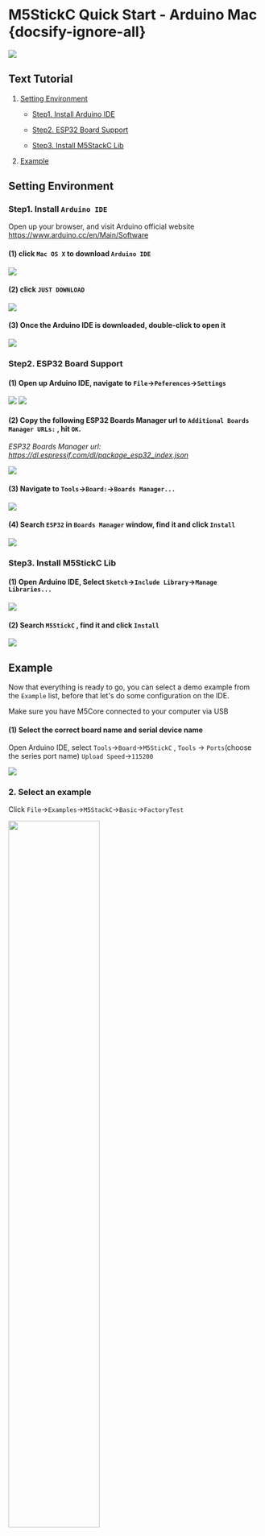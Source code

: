 # M5StickC Quick Start - Arduino Mac {docsify-ignore-all}

<!-- :clapper: **[Video Tutorial](#Video-Tutorial)**&nbsp;&nbsp;&nbsp;&nbsp;&nbsp;&nbsp;:memo: **[Text Tutorial](#Text-Tutorial)** -->

<!-- *** -->

<!-- ?> Before setting the development environment, we suggest you confirm whether the USB driver has installed. If not, please visit this link [establish serial connection](/en/related_documents/establish_serial_connection). -->

<img src="assets/img/getting_started_pics/m5stickc/m5stickc_06.webp">

## Text Tutorial

1. [Setting Environment](#setting-environment)

    - [Step1. Install Arduino IDE](#step1-install-arduino-ide)

    - [Step2. ESP32 Board Support](#step2-esp32-board-support)

    - [Step3. Install M5StackC Lib](#step3-install-m5stack-lib)


2. [Example](#example)

## Setting Environment

### Step1. Install `Arduino IDE`

Open up your browser, and visit Arduino official website https://www.arduino.cc/en/Main/Software

#### (1) click `Mac OS X` to download `Arduino IDE`

<img src="assets/img/getting_started_pics/m5stack_core/get_started_with_arduino_m5core/mac/macOS_download_arduino_ide.webp">

#### (2) click `JUST DOWNLOAD` 

<img src="assets/img/getting_started_pics/m5stack_core/get_started_with_arduino_m5core/mac/macOS_download_arduino_ide_02.webp">

#### (3) Once the Arduino IDE is downloaded, double-click to open it

<img src="assets/img/getting_started_pics/m5stack_core/get_started_with_arduino_m5core/mac/macOS_download_arduino_ide_03.webp">

### Step2. ESP32 Board Support

#### (1) Open up Arduino IDE, navigate to `File`->`Peferences`->`Settings`

<img src="assets/img/getting_started_pics/m5stack_core/get_started_with_arduino_m5core/mac/quick_start_arduino_mac_01.webp">

<img src="assets/img/getting_started_pics/m5stack_core/get_started_with_arduino_m5core/mac/quick_start_arduino_mac_02.webp">

#### (2) Copy the following ESP32 Boards Manager url to `Additional Boards Manager URLs:` , hit `OK`.

*ESP32 Boards Manager url: https://dl.espressif.com/dl/package_esp32_index.json*

<img src="assets/img/getting_started_pics/m5stack_core/get_started_with_arduino_m5core/mac/quick_start_arduino_mac_03.webp">

#### (3) Navigate to `Tools`->`Board:`->`Boards Manager...`

<img src="assets/img/getting_started_pics/m5stack_core/get_started_with_arduino_m5core/mac/quick_start_arduino_mac_04.webp">

#### (4) Search `ESP32` in `Boards Manager` window, find it and click `Install`

<img src="assets/img/getting_started_pics/m5stickc/m5stickc_qs_mac_serch_esp32_01.webp">

### Step3. Install M5StickC Lib

#### (1) Open Arduino IDE, Select `Sketch`->`Include Library`->`Manage Libraries...`

<img src="assets/img/getting_started_pics/m5stack_core/get_started_with_arduino_m5core/windows/install_m5stack_lib_01.webp">

#### (2) Search `M5StickC`  , find it and click `Install`

<img src="assets/img/getting_started_pics/m5stickc/m5stickc_qs_mac_search_lib_stickc_01.webp">


## Example

Now that everything is ready to go, you can select a demo example from the `Example` list, before that let's do some configuration on the IDE. 

Make sure you have M5Core connected to your computer via USB

#### (1) Select the correct board name and serial device name

Open Arduino IDE, select `Tools`->`Board`->`M5StickC` , `Tools` -> `Ports`(choose the series port name)
`Upload Speed`->`115200`

<img src="assets/img/getting_started_pics/m5stickc/m5stickc_qs_mac_adn_config_01.webp">

### 2. Select an example

Click `File`->`Examples`->`M5StackC`->`Basic`->`FactoryTest`

<img src="assets/img/getting_started_pics/m5stickc/m5stickc_quick_start_arduino_mac_01.webp" width="60%" height="60%">

Click `Upload`, to flash the code to the device.

**The button located on the bottom left is the power button, single-click to  reboot. To enter deep sleep mode, double click this button**

## Note

Most version of MacOS have no problem detecting the serial device that connected to the computer, but it might have exceptions on High Sierra. Sometimes `SLAB_USBtoUART` fail to appear. In this case, after connected the M5,open `security and privacy` in the `system preferences` and set it to `permit`.

<img src="assets/img/getting_started_pics/m5stack_core/get_started_with_arduino_m5core/mac/macOS_security_and_privacy.webp">

<img src="assets/img/getting_started_pics/m5stack_core/get_started_with_arduino_m5core/mac/macOS_security_and_privacy_01.webp">

<img src="assets/img/getting_started_pics/m5stack_core/get_started_with_arduino_m5core/mac/macOS_security_and_privacy_02.webp">
